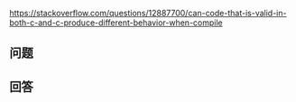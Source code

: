 <https://stackoverflow.com/questions/12887700/can-code-that-is-valid-in-both-c-and-c-produce-different-behavior-when-compile>

## 问题



## 回答
